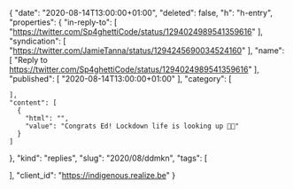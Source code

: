 {
  "date": "2020-08-14T13:00:00+01:00",
  "deleted": false,
  "h": "h-entry",
  "properties": {
    "in-reply-to": [
      "https://twitter.com/Sp4ghettiCode/status/1294024989541359616"
    ],
    "syndication": [
      "https://twitter.com/JamieTanna/status/1294245690034524160"
    ],
    "name": [
      "Reply to https://twitter.com/Sp4ghettiCode/status/1294024989541359616"
    ],
    "published": [
      "2020-08-14T13:00:00+01:00"
    ],
    "category": [

    ],
    "content": [
      {
        "html": "",
        "value": "Congrats Ed! Lockdown life is looking up 🙌🏼"
      }
    ]
  },
  "kind": "replies",
  "slug": "2020/08/ddmkn",
  "tags": [

  ],
  "client_id": "https://indigenous.realize.be"
}
